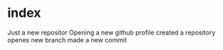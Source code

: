 # index
Just a new repositor
Opening a new github profile
created a repository
openes new branch
made a new commit 

